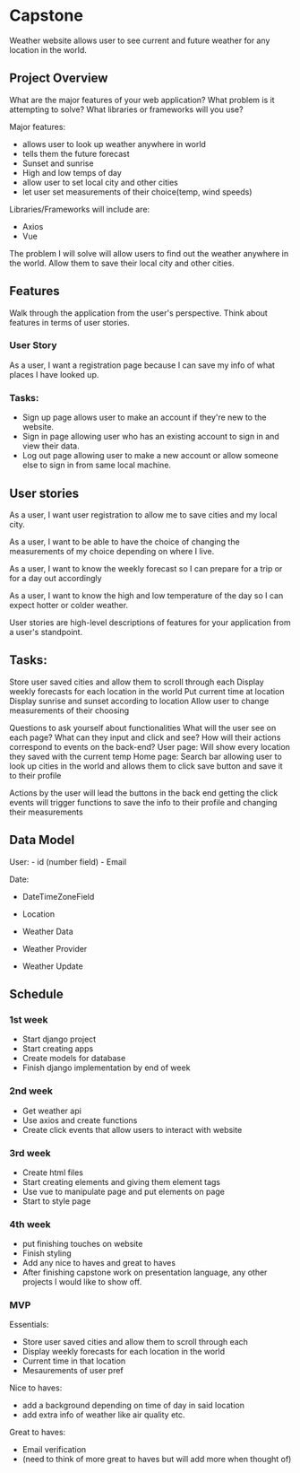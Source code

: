# Capstone
Weather website allows user to see current and future weather for any location in the world.

## Project Overview
What are the major features of your web application? What problem is it attempting to solve? What libraries or frameworks will you use?

Major features:
- allows user to look up weather anywhere in world
- tells them the future forecast
- Sunset and sunrise
- High and low temps of day
- allow user to set local city and other cities
- let user set measurements of their choice(temp, wind speeds)

Libraries/Frameworks will include are:
- Axios
- Vue

The problem I will solve will allow users to find out the weather anywhere in the world. Allow them to save their local city and other cities.


## Features
Walk through the application from the user's perspective. Think about features in terms of user stories.

### User Story
As a user, I want a registration page because I can save my info of what places I have looked up.

### Tasks:
- Sign up page allows user to make an account if they're new to the website.
- Sign in page allowing user who has an existing account to sign in and view their data.
- Log out page allowing user to make a new account or allow someone else to sign in from same local machine.

## User stories

As a user, I want user registration to allow me to save cities and my local city.

As a user, I want to be able to have the choice of changing the measurements of my choice depending on where I live.

As a user, I want to know the weekly forecast so I can prepare for a trip or for a day out accordingly

As a user, I want to know the high and low temperature of the day so I can expect hotter or colder weather.

User stories are high-level descriptions of features for your application from a user's standpoint.

## Tasks:

Store user saved cities and allow them to scroll through each
Display weekly forecasts for each location in the world
Put current time at location
Display sunrise and sunset according to location
Allow user to change measurements of their choosing


Questions to ask yourself about functionalities
What will the user see on each page? What can they input and click and see? How will their actions correspond to events on the back-end?
User page: Will show every location they saved with the current temp
Home page: Search bar allowing user to look up cities in the world and allows them to click save button and save it to their profile

Actions by the user will lead the buttons in the back end getting the click events will trigger functions to save the info to their profile and changing their measurements

## Data Model
User:
    - id (number field)
    - Email

Date: 
  - DateTimeZoneField

- Location

- Weather Data

- Weather Provider

- Weather Update





## Schedule

### 1st week
- Start django project
- Start creating apps
- Create models for database
- Finish django implementation by end of week

### 2nd week
- Get weather api 
- Use axios and create functions
- Create click events that allow users to interact with website
  
### 3rd week
- Create html files
- Start creating elements and giving them element tags
- Use vue to manipulate page and put elements on page
- Start to style page

### 4th week
- put finishing touches on website
- Finish styling
- Add any nice to haves and great to haves
- After finishing capstone work on presentation language, any other projects I would like to show off.

### MVP
Essentials:
- Store user saved cities and allow them to scroll through each
- Display weekly forecasts for each location in the world
- Current time in that location
- Mesaurements of user pref

Nice to haves:
- add a background depending on time of day in said location
- add extra info of weather like air quality etc.

Great to haves: 
- Email verification
- (need to think of more great to haves but will add more when thought of)
